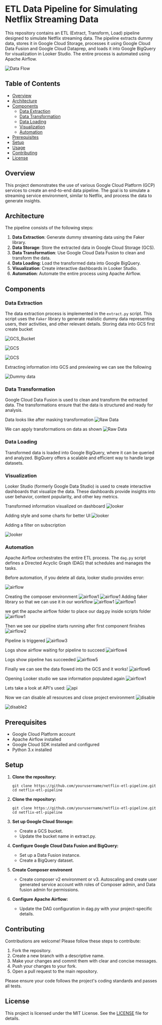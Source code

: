 # ETL Data Pipeline for Simulating Netflix Streaming Data

This repository contains an ETL (Extract, Transform, Load) pipeline designed to simulate Netflix streaming data. The pipeline extracts dummy data, stores it in Google Cloud Storage, processes it using Google Cloud Data Fusion and Google Cloud Dataprep, and loads it into Google BigQuery for visualization in Looker Studio. The entire process is automated using Apache Airflow.


![Data Flow](images/ETL%20Pipeline.jpg)

## Table of Contents

- [Overview](#overview)
- [Architecture](#architecture)
- [Components](#components)
  - [Data Extraction](#data-extraction)
  - [Data Transformation](#data-transformation)
  - [Data Loading](#data-loading)
  - [Visualization](#visualization)
  - [Automation](#automation)
- [Prerequisites](#prerequisites)
- [Setup](#setup)
- [Usage](#usage)
- [Contributing](#contributing)
- [License](#license)

## Overview

This project demonstrates the use of various Google Cloud Platform (GCP) services to create an end-to-end data pipeline. The goal is to simulate a streaming service environment, similar to Netflix, and process the data to generate insights.

## Architecture

The pipeline consists of the following steps:

1. **Data Extraction**: Generate dummy streaming data using the Faker library.
2. **Data Storage**: Store the extracted data in Google Cloud Storage (GCS).
3. **Data Transformation**: Use Google Cloud Data Fusion to clean and transform the data.
4. **Data Loading**: Load the transformed data into Google BigQuery.
5. **Visualization**: Create interactive dashboards in Looker Studio.
6. **Automation**: Automate the entire process using Apache Airflow.

## Components

### Data Extraction

The data extraction process is implemented in the `extract.py` script. This script uses the `Faker` library to generate realistic dummy data representing users, their activities, and other relevant details.
Storing data into GCS first create bucket

![GCS_Bucket](images/bucketgcs.png)


![GCS](images/gcs.png)


![GCS](images/gcsbucket.png)

Extracting information into GCS and previewing we can see the following

![Dummy data](images/dummy_data.png)



### Data Transformation

Google Cloud Data Fusion is used to clean and transform the extracted data. The transformations ensure that the data is structured and ready for analysis.


Data looks like after masking transformation
![Raw Data](images/raw_data.png)

We can apply transformations on data as shown
![Raw Data](images/transformation.png)

### Data Loading

Transformed data is loaded into Google BigQuery, where it can be queried and analyzed. BigQuery offers a scalable and efficient way to handle large datasets.


### Visualization

Looker Studio (formerly Google Data Studio) is used to create interactive dashboards that visualize the data. These dashboards provide insights into user behavior, content popularity, and other key metrics.

Transformed information visualized on dashboard
![looker](images/looker.png)

Adding style and some charts for better UI
![looker](images/looker2.png)

Adding a filter on subscription

![looker](images/looker3.png)

### Automation

Apache Airflow orchestrates the entire ETL process. The `dag.py` script defines a Directed Acyclic Graph (DAG) that schedules and manages the tasks.

Before automation, if you delete all data, looker studio provides error:

![airflow](images/looker4.png)

Creating the composer environment 
![airflow1](images/composer.png)
![airflow1](images/composer3.png)
Adding faker library so that we can use it in our workflow
![airflow1](images/composer4.png)
![airflow1](images/composer5.png)


we get the apache airflow folder to place our dag.py inside scripts folder
![airflow1](images/airflow1.png)

Then we see our pipeline starts running after first component finishes
![airflow2](images/airflow2.png)

Pipeline is triggered
![airflow3](images/airflow3.png)

Logs show airflow waiting for pipeline to succeed
![airflow4](images/airflow4.png)

Logs show pipeline has succeeded
![airflow5](images/airflow5.png)


Finally we can see the data flowed into the GCS and it works!
![airflow6](images/airflow6.png)

Opening Looker studio we saw information populated again
![airflow1](images/airflow7.png)

Lets take a look at API's used:
![api](images/api.png)

Now we can disable all resources and close project environment
![disable](images/disable.png)

![disable2](images/disable2.png)
## Prerequisites

- Google Cloud Platform account
- Apache Airflow installed
- Google Cloud SDK installed and configured
- Python 3.x installed

## Setup

1. **Clone the repository:**
   ```
   git clone https://github.com/yourusername/netflix-etl-pipeline.git
   cd netflix-etl-pipeline
   ```
2. **Clone the repository:**
   ```
   git clone https://github.com/yourusername/netflix-etl-pipeline.git
   cd netflix-etl-pipeline
   ```
3. **Set up Google Cloud Storage:**
   
    * Create a GCS bucket.
    * Update the bucket name in extract.py.
   
4. **Configure Google Cloud Data Fusion and BigQuery:**
   
   *   Set up a Data Fusion instance.
   * Create a BigQuery dataset.
5. **Create Composer environent**
   * Create composer v2 environment or v3. Autoscaling and create user generated service account with roles of Composer admin, and Data fusion admin for permissions.
6. **Configure Apache Airflow:**
   * Update the DAG configuration in dag.py with your project-specific details.

## Contributing

Contributions are welcome! Please follow these steps to contribute:

1. Fork the repository.
2. Create a new branch with a descriptive name.
3. Make your changes and commit them with clear and concise messages.
4. Push your changes to your fork.
5. Open a pull request to the main repository.

Please ensure your code follows the project's coding standards and passes all tests.

## License

This project is licensed under the MIT License. See the [LICENSE](LICENSE) file for details.

